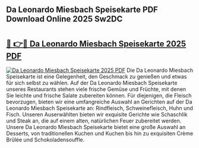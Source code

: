 ## Da Leonardo Miesbach Speisekarte PDF Download Online 2025 Sw2DC

# <h2><a href="http://gc7qqr.nevu.top/?p=Da+Leonardo+Miesbach+Speisekarte">🔗 👉🔴 Da Leonardo Miesbach Speisekarte 2025 PDF</a></h2>

[![Da Leonardo Miesbach Speisekarte 2025 PDF](https://i.imgur.com/dBaPXMq.png)](http://gc7qqr.nevu.top/?p=Da+Leonardo+Miesbach+Speisekarte)
Die Da Leonardo Miesbach Speisekarte ist eine Gelegenheit, den Geschmack zu genießen und etwas für sich selbst zu wählen. Auf der Da Leonardo Miesbach Speisekarte unseres Restaurants stehen viele frische Gemüse und Früchte, mit denen Sie leichte und frische Salate zubereiten können. Für diejenigen, die Fleisch bevorzugen, bieten wir eine umfangreiche Auswahl an Gerichten auf der Da Leonardo Miesbach Speisekarte an: Rindfleisch, Schweinefleisch, Huhn und Fisch. Unseren Auserwählten bieten wir exquisite Gerichte wie Schaschlik und Steak an, die auf einem alten, natürlichen Feuer zubereitet werden. Unsere Da Leonardo Miesbach Speisekarte bietet eine große Auswahl an Desserts, von traditionellen Kuchen und Kuchen bis hin zu exquisiten Crème Brûlée und Schokoladensouffle.
